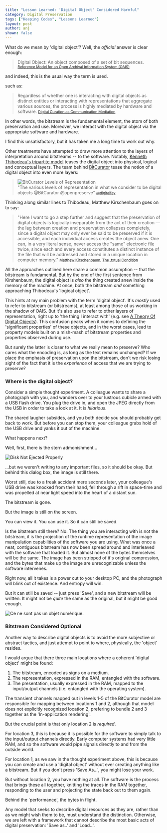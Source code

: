 ```yaml
---
title: "Lesson Learned: 'Digital Object' Considered Harmful"
category: Digital Preservation
tags: ["Keeping Codes", "Lessons Learned"]
layout: post
author: anj
shown: false
---
```


What do we mean by 'digital object'? Well, the *official* answer is clear enough:

> Digital Object: An object composed of a set of bit sequences. 
> <small>[Reference Model for an Open Archival Information System (OAIS) ][1]</small>

and indeed, this is the usual way the term is used.

 such as:

> Regardless of whether one is interacting with digital objects as distinct entities or interacting with representations that aggregate various sources, the process is highly mediated by hardware and software. 
> <small>[Digital Curation as Communication Mediation][2]</small>

In other words, the bitstream is the fundamental element, the atom of both preservation and use. Moreover, we interact with the digital object via the appropriate software and hardware.

I find this unsatisfactory, but it has taken me a long time to work out why.

Other treatments have attempted to draw more attention to the layers of interpretation around bitstreams -- to the software. Notably, [Kenneth Thibodeau's tripartite model][3] teases the digital object into physical, logical and conceptual layers. The team behind [BitCurator][7] tease the notion of a digital object into even more layers:

> ![BitCurator Levels of Representation]({{site.url}}/blog/images/ll/bitcurator-levels-of-representation.jpg)  
> "The various levels of representation in what we consider to be digital objects @BitCurator @openpreserve"
> <small>[@digitalfay][6]</small>

Thinking along similar lines to Thibodeau, Matthew Kirschenbaum goes on to say:

> "Here I want to go a step further and suggest that the preservation of digital objects is logically inseparable from the act of their creation — the lag between creation and preservation collapses completely, since a digital object may only ever be said to be preserved if it is accessible, and each individual access creates the object anew. One can, in a very literal sense, never access the "same" electronic file twice, since each and every access constitutes a distinct instance of the file that will be addressed and stored in a unique location in computer memory."
> <small>[Matthew Kirschenbaum](https://twitter.com/mkirschenbaum), [The .txtual Condition][4]</small>

All the approaches outlined here share a common assumption -- that the bitstream is fundamental. But by the end of the first sentence from Kirshenbaum, the digital object is *also* the thing created anew inside the memory of the machine. At once, both the bitstream *and* something approaching Thibodeau's 'logical object'.

This hints at my main problem with the term 'digital object'. It's *mostly* used to refer to bitstream (or bitstreams), at least among those of us working in the shadow of OAIS. But it's also use to refer to other layers of representation, right up to 'the thing I interact with' (e.g. see [A Theory Of Digital Objects][5]). This confusion peaks when it comes to defining the 'significant properties' of these objects, and in the worst cases, lead to property models built on a mish-mash of bitstream properties and properties observed during use.

But surely the latter is closer to what we really mean to preserve? Who cares what the encoding is, as long as the text remains unchanged? If we place the emphasis of preservation upon the bitstream, don't we risk losing sight of the fact that it is the *experience* of access that we are trying to preserve?

### Where is the digital object?

Consider a simple thought experiment. A colleague wants to share a photograph with you, and wanders over to your lustrous cubicle armed with a USB flash drive. You plug the drive in, and open the JPEG directly from the USB in order to take a look at it. It is *hilarious*.

The shared laugher subsides, and you both decide you should probably get back to work. But before you can stop them, your colleague grabs hold of the USB drive and yanks it out of the machine.

What happens next?

Well, first, there is the stern admonishment...

![Disk Not Ejected Properly]({{site.url}}/blog/images/ll/not-ejected-properly.png)

...but we weren't writing to any important files, so it should be okay. But behind this dialog box, the image is still there.

Worst still, due to a freak accident mere seconds later, your colleague's USB drive was knocked from their hand, fell through a rift in space-time and was propelled at near light speed into the heart of a distant sun.

The bitstream is gone.

But the image is still on the screen.

You can view it. You can use it. So it can still be saved.

Is the bitstream still there? No. The thing you are interacting with is not the bitstream, it is the projection of the runtime representation of the image manipulation capabilities of the software you are using. What was once a neat, contiguous bitstream has now been spread around and interleaved with the software that loaded it. But almost none of the bytes themselves will be the same. The image has been stripped of it's original compression, and the bytes that make up the image are unrecognizable unless the software intervenes.

Right now, all it takes is a power cut to your desktop PC, and the photograph will blink out of existence. And entropy will win.

But it can still be saved -- just press 'Save', and a new bitstream will be written. It might not be *quite* the same as the original, but it might be good enough.

![Ce ne sont pas un objet numérique.]({{site.url}}/blog/images/ll/notado.png)


### Bitstream Considered Optional

Another way to describe digital objects is to avoid the more subjective or abstract tactics, and just attempt to point to where, physically, the 'object' resides.

I would argue that there three main locations where a coherent 'digital object' might be found:

1. The bitstream, encoded as signs on a medium.
2. The representation, expressed in the RAM, entangled with the software.
3. The presentation, usually expressed in the RAM, mapped to the input/output channels (i.e. entangled with the operating system).

The transient channels mapped out in levels 1-5 of the BitCurator model are responsible for mapping between locations 1 and 2, although that model does not explicitly recognized location 2, prefering to bundle 2 and 3 together as the 'In-application rendering'.

But the crucial point is that only location 2 is *required*.

For location 3, this is because it is possible for the software to simply talk to the input/output channels directly. Early computer systems had very little RAM, and so the software would pipe signals directly to and from the outside world.

For location 1, as we saw in the thought experiment above, this is because you can create and use a 'digital object' without ever creating anything like a bitstream. But if you don't press 'Save As...', you might lose your work.

But without location 2, you have nothing at all. The software is the process that brings these all together, knitting the traces in the RAM together, responding to the user and projecting the state back out to them again.

Behind the 'performance', the bytes in flight.

Any model that seeks to describe digital resources as they are, rather than as we might wish them to be, must understand the distinction. Otherwise, we are left with a framework that cannot describe the most basic acts of digital preservation: 'Save as..' and 'Load...'.


[1]: http://public.ccsds.org/publications/archive/650x0m2.pdf
[2]: http://www.ils.unc.edu/callee/p507-lee.pdf
[3]: http://www.clir.org/pubs/reports/pub107/thibodeau.html
[4]: http://www.digitalhumanities.org/dhq/vol/7/1/000151/000151.html
[5]: http://firstmonday.org/ojs/index.php/fm/article/view/3033/2564
[6]: https://twitter.com/digitalfay/status/604202789846302720
[7]: http://www.bitcurator.net
